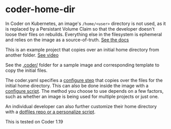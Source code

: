 # coder-home-dir

In Coder on Kubernetes, an image's `/home/<user>` directory is not used, as it is replaced by a Persistant Volume Claim so that the developer doesn't loose their files on rebuilds. Everything else in the filesystem is ephemeral and relies on the image as a source-of-truth. [See the docs](https://coder.com/docs/workspaces/personalization#persistent-home)

This is an example project that copies over an initial home directory from another folder. [See video](https://kapwi.ng/c/UkP3xaVA)

See the [.coder/](.coder/) folder for a sample image and corresponding template to copy the initial files.

The coder.yaml specifies a [configure step](https://coder.com/docs/workspaces/workspaces-as-code/templates#workspaceconfigure) that copies over the files for the initial home directory. This can also be done inside the image with a [configure script](https://coder.com/docs/images/configure). The method you choose to use depends on a few factors, such as whether an image is being used for multiple projects or just one.

An individual developer can also further customize their home directory with a [dotfiles repo or a personalize script](https://coder.com/docs/workspaces/personalization).

This is tested on Coder 1.19
